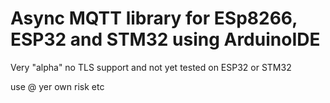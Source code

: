 # Async MQTT library for ESp8266, ESP32 and STM32 using ArduinoIDE

Very "alpha" no TLS support and not yet tested on ESP32 or STM32

use @ yer own risk etc



